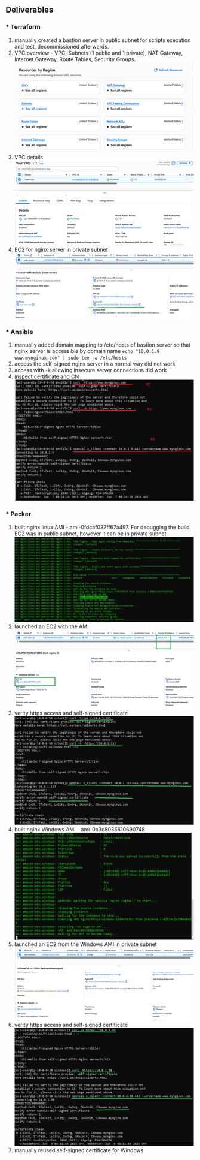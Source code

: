## Deliverables

### * Terraform

1. manually created a bastion server in public subnet for scripts execution and test, decommissioned afterwards.
2. VPC overview - VPC, Subnets (1 public and 1 private), NAT Gateway, Internet Gateway, Route Tables, Security Groups.
   ![1749288755123](screenshots/1749287909411.png)
3. VPC details
   ![1749287827327](screenshots/1749287827327.png)
4. EC2 for nginx server in private subnet
   ![1749458212239](screenshots/1749458212239.png)

### * Ansible

1. manually added domain mapping to /etc/hosts of bastion server so that nginx server is accessible by domain name
   `echo "10.0.1.9 www.mynginux.com" | sudo tee -a /etc/hosts`
2. access the self-signed nginx server in a normal way did not work
3. access with -k allowing insecure server connections did work
4. inspect certificate and CN
   ![1749289466928](screenshots/1749289466928.png)

### * Packer

1. built nginx linux AMI - ami-0fdcaf037ff67a497. For debugging the build EC2 was in public subnet, however it can be in private subnet.
   ![1749379185953](screenshots/1749379185953.png)
2. launched an EC2 with the AMI
   ![1749379456374](screenshots/1749379456374.png)
3. verity https access and self-signed certificate
   ![1749379736420](screenshots/1749379736420.png)
4. built nginx Windows AMI - ami-0a3c8035610690748
   ![1749456826468](screenshots/1749456826468.png)
5. launched an EC2 from the Windows AMI in private subnet
   ![1749457135168](screenshots/1749457135168.png)
6. verity https access and self-signed certificate
   ![1749457684017](screenshots/1749457684017.png)
7. manually reused self-signed certificate for Windows